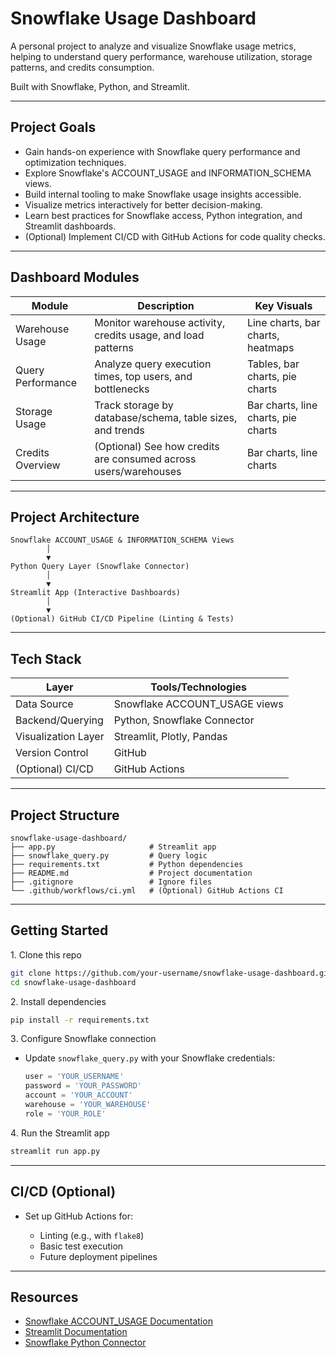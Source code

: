 # Snowflake Usage Dashboard

A personal project to analyze and visualize Snowflake usage metrics, helping to understand query performance, warehouse utilization, storage patterns, and credits consumption.

Built with Snowflake, Python, and Streamlit.

---

## Project Goals

* Gain hands-on experience with Snowflake query performance and optimization techniques.
* Explore Snowflake's ACCOUNT\_USAGE and INFORMATION\_SCHEMA views.
* Build internal tooling to make Snowflake usage insights accessible.
* Visualize metrics interactively for better decision-making.
* Learn best practices for Snowflake access, Python integration, and Streamlit dashboards.
* (Optional) Implement CI/CD with GitHub Actions for code quality checks.

---

## Dashboard Modules

| Module                    | Description                                                     | Key Visuals                         |
| ------------------------- | --------------------------------------------------------------- | ----------------------------------- |
| Warehouse Usage   | Monitor warehouse activity, credits usage, and load patterns    | Line charts, bar charts, heatmaps   |
| Query Performance | Analyze query execution times, top users, and bottlenecks       | Tables, bar charts, pie charts      |
| Storage Usage     | Track storage by database/schema, table sizes, and trends       | Bar charts, line charts, pie charts |
| Credits Overview  | (Optional) See how credits are consumed across users/warehouses | Bar charts, line charts             |

---

## Project Architecture

```
Snowflake ACCOUNT_USAGE & INFORMATION_SCHEMA Views
        │
        ▼
Python Query Layer (Snowflake Connector)
        │
        ▼
Streamlit App (Interactive Dashboards)
        │
        ▼
(Optional) GitHub CI/CD Pipeline (Linting & Tests)
```

---

## Tech Stack

| Layer               | Tools/Technologies             |
| ------------------- | ------------------------------ |
| Data Source         | Snowflake ACCOUNT\_USAGE views |
| Backend/Querying    | Python, Snowflake Connector    |
| Visualization Layer | Streamlit, Plotly, Pandas      |
| Version Control     | GitHub                         |
| (Optional) CI/CD    | GitHub Actions                 |

---

## Project Structure

```
snowflake-usage-dashboard/
├── app.py                     # Streamlit app
├── snowflake_query.py         # Query logic
├── requirements.txt           # Python dependencies
├── README.md                  # Project documentation
├── .gitignore                 # Ignore files
└── .github/workflows/ci.yml   # (Optional) GitHub Actions CI
```

---

## Getting Started

1️. Clone this repo

```bash
git clone https://github.com/your-username/snowflake-usage-dashboard.git
cd snowflake-usage-dashboard
```

2️. Install dependencies

```bash
pip install -r requirements.txt
```

3️. Configure Snowflake connection

* Update `snowflake_query.py` with your Snowflake credentials:

  ```python
  user = 'YOUR_USERNAME'
  password = 'YOUR_PASSWORD'
  account = 'YOUR_ACCOUNT'
  warehouse = 'YOUR_WAREHOUSE'
  role = 'YOUR_ROLE'
  ```

4️. Run the Streamlit app

```bash
streamlit run app.py
```

---

## CI/CD (Optional)

* Set up GitHub Actions for:

  * Linting (e.g., with `flake8`)
  * Basic test execution
  * Future deployment pipelines

---

## Resources

* [Snowflake ACCOUNT\_USAGE Documentation](https://docs.snowflake.com/en/sql-reference/account-usage.html)
* [Streamlit Documentation](https://docs.streamlit.io)
* [Snowflake Python Connector](https://docs.snowflake.com/en/developer-guide/python-connector/python-connector)
